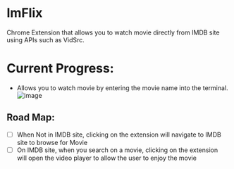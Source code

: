 # ImFlix
Chrome Extension that allows you to watch movie directly from IMDB site using APIs such as VidSrc.

# Current Progress:
- Allows you to watch movie by entering the movie name into the terminal.
![image](https://github.com/user-attachments/assets/862e6648-0ed3-4416-9c76-28efd3553ebf)


## Road Map:
- [ ] When Not in IMDB site, clicking on the extension will navigate to IMDB site to browse for Movie
- [ ] On IMDB site, when you search on a movie, clicking on the extension will open the video player to allow the user to enjoy the movie
